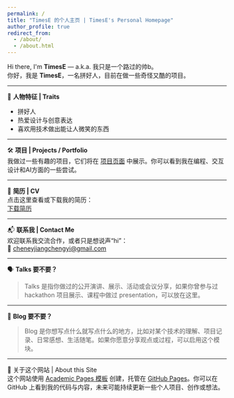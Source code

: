 ```yaml
---
permalink: /
title: "TimesE 的个人主页 | TimesE's Personal Homepage"
author_profile: true
redirect_from: 
  - /about/
  - /about.html
---
```


Hi there, I'm **TimesE** — a.k.a. 我只是一个路过的帅b。  
你好，我是 **TimesE**，一名拼好人，目前在做一些奇怪又酷的项目。

---

🎯 **人物特征 | Traits**  
- 拼好人
- 热爱设计与创意表达  
- 喜欢用技术做出能让人微笑的东西

---

🛠 **项目 | Projects / Portfolio**  
我做过一些有趣的项目，它们将在 [项目页面](/portfolio/) 中展示。你可以看到我在编程、交互设计和AI方面的一些尝试。

---

📄 **简历 | CV**  
点击这里查看或下载我的简历：  
[下载简历](/files/CV.pdf)

---

📬 **联系我 | Contact Me**  
欢迎联系我交流合作，或者只是想说声“hi”：  
📧 cheneyjiangchengyi@gmail.com

---

🗣 **Talks 要不要？**  
> Talks 是指你做过的公开演讲、展示、活动或会议分享，如果你曾参与过 hackathon 项目展示、课程中做过 presentation，可以放在这里。

---

📝 **Blog 要不要？**  
> Blog 是你想写点什么就写点什么的地方，比如对某个技术的理解、项目记录、日常感想、生活随笔。如果你愿意分享观点或过程，可以启用这个模块。

---

🧩 关于这个网站 | About this Site  
这个网站使用 [Academic Pages 模板](https://github.com/academicpages/academicpages.github.io) 创建，托管在 [GitHub Pages](https://pages.github.com)。你可以在 GitHub 上看到我的代码与内容，未来可能持续更新一些个人项目、创作或想法。
